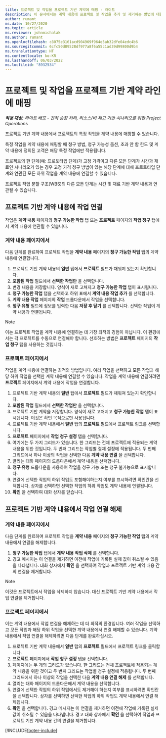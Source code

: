 ```yaml
---
title: 프로젝트 및 작업을 프로젝트 기반 계약에 매핑 - 라이트
description: 이 문서에서는 계약 내용에 프로젝트 및 작업을 추가 및 제거하는 방법에 대한 정보를 제공합니다.
author: rumant
ms.date: 10/27/2020
ms.topic: article
ms.reviewer: johnmichalak
ms.author: rumant
ms.openlocfilehash: c8075e3161acd904969f964e5ab32dfe04edc4b6
ms.sourcegitcommit: 6cfc50d89528df977a8f6a55c1ad39d99800d9b4
ms.translationtype: HT
ms.contentlocale: ko-KR
ms.lasthandoff: 06/03/2022
ms.locfileid: "8932534"
---
```

# <a name="map-projects-and-tasks-to-a-project-based-contract-line"></a>프로젝트 및 작업을 프로젝트 기반 계약 라인에 매핑 

_**적용 대상:** 라이트 배포 - 견적 송장 처리, 리소스/비 재고 기반 시나리오를 위한 Project Operations_

프로젝트 기반 계약 내용에서 프로젝트의 특정 작업을 계약 내용에 매핑할 수 있습니다.

특정 작업을 계약 내용에 매핑할 때 청구 방법, 청구 가능성 옵션, 초과 안 함 한도 및 계약 내용에 정의된 고객은 해당 특정 작업에만 적용됩니다.

프로젝트의 한 단계(예: 프로토타입 단계)가 고정 가격이고 다른 모든 단계가 시간과 재료인 시나리오가 있는 경우 고정 가격 청구 방법이 있는 해당 단계에 대해 프로토타입 단계와 연관된 모든 하위 작업을 계약 내용에 연결할 수 있습니다.

프로젝트 작업 분할 구조(WBS)의 다른 모든 단계는 시간 및 재료 기반 계약 내용과 연관될 수 있습니다.

## <a name="associate-tasks-to-project-based-contract-lines"></a>프로젝트 기반 계약 내용에 작업 연결

작업은 **계약 내용** 페이지의 **청구 가능한 작업** 탭 또는 **프로젝트** 페이지의 **작업 청구** 탭에서 계약 내용에 연관될 수 있습니다.

### <a name="from-the-contract-line-page"></a>계약 내용 페이지에서

다음 단계를 완료하여 프로젝트 작업을 **계약 내용** 페이지의 **청구 가능한 작업** 탭의 계약 내용에 연결합니다.

1. 프로젝트 기반 계약 내용의 **일반** 탭에서 **프로젝트** 필드가 채워져 있는지 확인합니다.
2. **포함된 작업** 필드에서 **선택한 작업만** 을 선택합니다.
3. 변경 내용을 저장합니다. 양식이 새로 고쳐지고 **청구 가능한 작업** 탭이 표시됩니다.
4. **청구 가능한 작업** 탭을 선택하고 하위 표에서 **계약 내용 작업 추가** 를 선택합니다.
5. **계약 내용 작업** 페이지의 **작업** 드롭다운에서 작업을 선택합니다. 
6. **청구 유형** 필드에 정보를 입력한 다음 **저장 후 닫기** 를 선택합니다. 선택한 작업이 계약 내용과 연결됩니다.

> [!NOTE]
> 이는 프로젝트 작업을 계약 내용에 연결하는 데 가장 최적의 경험이 아닙니다. 이 환경에서는 각 프로젝트를 수동으로 연결해야 합니다. 선호하는 방법은 **프로젝트** 페이지의 **작업 청구** 탭을 사용하는 것입니다.

### <a name="from-the-project-page"></a>프로젝트 페이지에서

작업을 계약 내용에 연결하는 최적의 방법입니다. 여러 작업을 선택하고 모든 작업과 해당 하위 작업을 선택한 계약 내용에 연결할 수 있습니다. 작업을 계약 내용에 연결하려면 **프로젝트** 페이지에서 계약 내용에 작업을 연결합니다.

1. 프로젝트 기반 계약 내용의 **일반** 탭에서 **프로젝트** 필드가 채워져 있는지 확인합니다.
2. **포함된 작업** 필드에서 **선택한 작업만** 을 선택합니다.
3. 프로젝트 기반 계약을 저장합니다. 양식이 새로 고쳐지고 **청구 가능한 작업** 탭이 표시됩니다. 이것은 확인 목적으로만 사용됩니다.
4. 프로젝트 기반 계약 내용에서 **일반** 탭의 **프로젝트** 필드에서 프로젝트 링크를 선택합니다.
5. **프로젝트** 페이지에서 **작업 청구 설정** 탭을 선택합니다.
6. 여기에는 두 가지 그리드가 있습니다. 한 그리드는 전체 프로젝트에 적용되는 계약 내용을 위한 것입니다. 두 번째 그리드는 작업별 결제 설정에 적용됩니다. 두 번째 그리드에서 하나 이상의 작업을 선택한 다음 **계약 내용 연결** 을 선택합니다.
7. 열리는 대화 페이지의 드롭다운에서 계약 내용을 선택합니다.
8. **청구 유형** 드롭다운을 사용하여 작업을 청구 가능 또는 청구 불가능으로 표시합니다.
9. 연결에 선택한 작업의 하위 작업도 포함해야하는지 여부를 표시하려면 확인란을 선택합니다. 상자를 선택하면 선택한 작업의 하위 작업도 계약 내용에 연결됩니다.
10. **확인** 을 선택하여 대화 상자를 닫습니다.

## <a name="unassociate-tasks-from-project-based-contract-lines"></a>프로젝트 기반 계약 내용에서 작업 연결 해제

### <a name="from-the-contract-line-page"></a>계약 내용 페이지에서

다음 단계를 완료하여 프로젝트 작업을 **계약 내용** 페이지의 **청구 가능한 작업** 탭의 계약 내용에서 연결을 해제합니다.

1. **청구 가능한 작업** 탭에서 **계약 내용 작업 삭제** 를 선택합니다.
2. 경고 메시지는 이 연결을 제거하면 이전에 작업에 기록된 실제 값이 취소될 수 있음을 나타냅니다. 대화 상자에서 **확인** 을 선택하여 작업과 프로젝트 기반 계약 내용 간의 연결을 제거합니다. 

> [!NOTE]
> 이것은 프로젝트에서 작업을 삭제하지 않습니다. 대신 프로젝트 기반 계약 내용에서 작업 연결을 제거합니다.

### <a name="from-the-project-page"></a>프로젝트 페이지에서

이는 계약 내용에서 작업 연결을 해제하는 데 더 최적의 환경입니다. 여러 작업을 선택하고 모든 작업과 해당 하위 작업을 선택한 계약 내용에서 연결 해제할 수 있습니다. 계약 내용에서 작업 연결을 해제하려면 다음 단계를 완료하십시오.

1. 프로젝트 기반 계약 내용에서 **일반** 탭의 **프로젝트** 필드에서 프로젝트 링크를 클릭합니다.
2. **프로젝트** 페이지에서 **작업 청구 설정** 탭을 선택합니다.
3. 페이지에는 두 개의 그리드가 있습니다. 한 그리드는 전체 프로젝트에 적용되는 계약 내용을 위한 것이고 두 번째 그리드는 작업별 청구 설정에 적용됩니다. 두 번째 그리드에서 하나 이상의 작업을 선택한 다음 **계약 내용 연결 해제** 를 선택합니다.
4. 열리는 대화 페이지의 드롭다운에서 계약 내용을 선택합니다.
5. 연결에 선택한 작업의 하위 작업에서도 제거해야 하는지 여부를 표시하려면 확인란을 선택합니다. 상자를 선택하면 선택한 작업의 하위 작업도 계약 내용에서 연결 해제됩니다.
6. **확인** 을 선택합니다. 경고 메시지는 이 연결을 제거하면 이전에 작업에 기록된 실제 값이 취소될 수 있음을 나타냅니다. 경고 대화 상자에서 **확인** 을 선택하여 작업과 프로젝트 기반 계약 내용 간의 연결을 제거합니다.


[!INCLUDE[footer-include](../../includes/footer-banner.md)]

